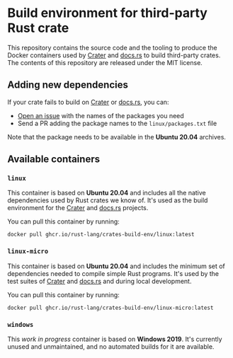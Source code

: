 # Build environment for third-party Rust crate

This repository contains the source code and the tooling to produce the Docker
containers used by [Crater] and [docs.rs] to build third-party crates. The
contents of this repository are released under the MIT license.

## Adding new dependencies

If your crate fails to build on [Crater] or [docs.rs], you can:

* [Open an issue][new-issue-linux] with the names of the packages you need
* Send a PR adding the package names to the `linux/packages.txt` file

Note that the package needs to be available in the **Ubuntu 20.04** archives.

## Available containers

### `linux`

This container is based on **Ubuntu 20.04** and includes all the native
dependencies used by Rust crates we know of. It's used as the build environment
for the [Crater] and [docs.rs] projects.

You can pull this container by running:

```
docker pull ghcr.io/rust-lang/crates-build-env/linux:latest
```

### `linux-micro`

This container is based on **Ubuntu 20.04** and includes the minimum set of
dependencies needed to compile simple Rust programs. It's used by the test
suites of [Crater] and [docs.rs] and during local development.

You can pull this container by running:

```
docker pull ghcr.io/rust-lang/crates-build-env/linux-micro:latest
```

### `windows`

This *work in progress* container is based on **Windows 2019**. It's currently
unused and unmaintained, and no automated builds for it are available.

[Crater]: https://github.com/rust-lang/crater
[docs.rs]: https://github.com/rust-lang/docs.rs
[new-issue-linux]: https://github.com/rust-lang/crates-build-env/issues/new?template=missing-linux-packages.md
